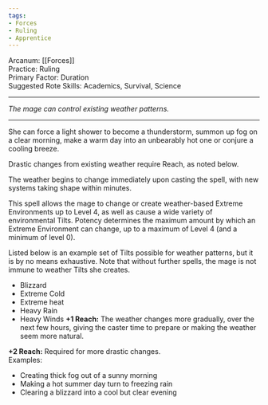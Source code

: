 ```yaml
---
tags:
- Forces
- Ruling
- Apprentice
---
```


Arcanum: [[Forces]]\
Practice: Ruling\
Primary Factor: Duration\
Suggested Rote Skills: Academics, Survival, Science

---

_The mage can control existing weather patterns._

---

She can force a light shower to become a thunderstorm, summon up fog on a clear morning, make a warm day into an unbearably hot one or conjure a cooling breeze.

Drastic changes from existing weather require Reach, as noted below. 

The weather begins to change immediately upon casting the spell, with new systems taking shape within minutes.

This spell allows the mage to change or create weather-based Extreme Environments up to Level 4, as well as cause a wide variety of environmental Tilts. Potency determines the maximum amount by which an Extreme Environment can change, up to a maximum of Level 4 (and a minimum of level 0).

Listed below is an example set of Tilts possible for weather patterns, but it is by no means exhaustive. Note that without further spells, the mage is not immune to weather Tilts she creates.
- Blizzard
- Extreme Cold
- Extreme heat
- Heavy Rain
- Heavy Winds
**+1 Reach:** The weather changes more gradually, over the next few hours, giving the caster time to prepare or making the weather seem more natural.

**+2 Reach:** Required for more drastic changes.\
Examples:
- Creating thick fog out of a sunny morning
- Making a hot summer day turn to freezing rain
- Clearing a blizzard into a cool but clear evening